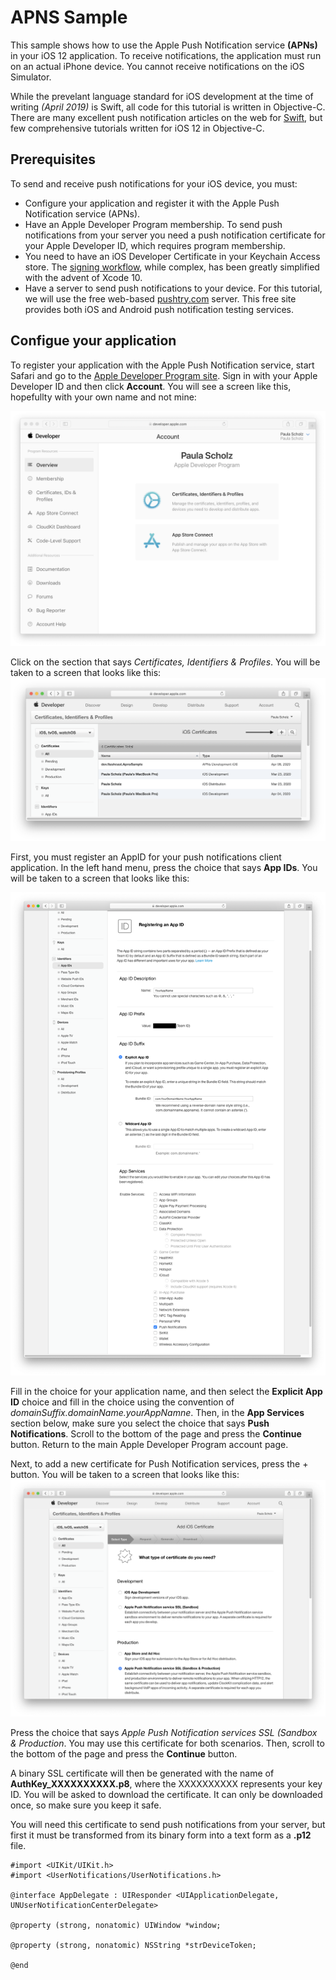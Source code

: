 #  APNS Sample

This sample shows how to use the Apple Push Notification service **(APNs)** in your iOS 12 application. To receive notifications, the application must run on an actual iPhone device. You cannot receive notifications on the iOS Simulator.

While the prevelant language standard for iOS development at the time of writing *(April 2019)* is Swift, all code for this tutorial is written in Objective-C.  There are many excellent push notification articles on the web for [Swift](https://www.raywenderlich.com/8164-push-notifications-tutorial-getting-started "Push Notifications Tutorial: Getting Started"), but few comprehensive tutorials written for iOS 12 in Objective-C.

## Prerequisites

To send and receive push notifications for your iOS device, you must:

  * Configure your application and register it with the Apple Push Notification service (APNs).
  * Have an Apple Developer Program membership. To send push notifications from your server you need a push notification certificate for your Apple Developer ID, which requires program membership.
  * You need to have an iOS Developer Certificate in your Keychain Access store. The [signing workflow](https://help.apple.com/xcode/mac/current/#/dev60b6fbbc7 "iOS development signing workflow"), while complex, has been greatly simplified with the advent of Xcode 10. 
  * Have a server to send push notifications to your device. For this tutorial, we will use the free web-based [pushtry.com](http://pushtry.com "Pushtry notification testing server") server. This free site provides both iOS and Android push notification testing services.

## Configue your application

To register your application with the Apple Push Notification service, start Safari and go to the [Apple Developer Program site](https://developer.apple.com "Apple Developer Program website").  Sign in with your Apple Developer ID and then click **Account**. You will see a screen like this, hopefullty with your own name and not mine:

![Account Section](docimages/AppleDevProgamSite.png "Account Section")

Click on the section that says *Certificates, Identifiers & Profiles*.  You will be taken to a screen that looks like this:
![iOS Certificates](docimages/iOSCertificates.png "iOS Certificates")

First, you must register an AppID for your push notifications client application.  In the left hand menu, press the choice that says **App IDs**.  You will be taken to a screen that looks like this:

![Register App ID](docimages/RegisterAppID.png "Register App IDs")

Fill in the choice for your application name, and then select the **Explicit App ID** choice and fill in the choice using the convention of *domainSuffix.domainName.yourAppNamne*.  Then, in the **App Services** section below, make sure you select the choice that says **Push Notifications**. Scroll to the bottom of the page and press the **Continue** button.  Return to the main Apple Developer Program account page.

Next, to add a new certificate for Push Notification services, press the + button.  You will be taken to a screen that looks like this:
![add certificate](docimages/addCertificate_1.png "add certificate")

Press the choice that says *Apple Push Notification services SSL (Sandbox & Production*.  You may use this certificate for both scenarios.  Then, scroll to the bottom of the page and press the **Continue** button.

A binary SSL certificate will then be generated with the name of **AuthKey_XXXXXXXXXX.p8**, where the XXXXXXXXXX represents your key ID. You will be asked to download the certificate.  It can only be downloaded once, so make sure you keep it safe.

You will need this certificate to send push notifications from your server, but first it must be transformed from its binary form into a text form as a **.p12** file.  

```objc
#import <UIKit/UIKit.h>
#import <UserNotifications/UserNotifications.h>

@interface AppDelegate : UIResponder <UIApplicationDelegate, UNUserNotificationCenterDelegate>

@property (strong, nonatomic) UIWindow *window;

@property (strong, nonatomic) NSString *strDeviceToken;

@end
```
